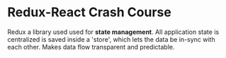 # Redux-React Crash Course

Redux a library used used for **state management**.
All application state is centralized is saved inside a 'store', which lets the data be in-sync with each other.
Makes data flow transparent and predictable.
